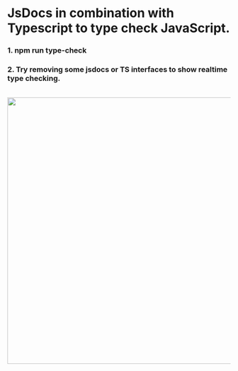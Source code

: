 # JsDocs in combination with Typescript to type check JavaScript.

### 1. npm run type-check

### 2. Try removing some jsdocs or TS interfaces to show realtime type checking.

<br />

<img src="https://res.cloudinary.com/practicaldev/image/fetch/s--lBzMLBKJ--/c_imagga_scale,f_auto,fl_progressive,h_900,q_auto,w_1600/https://i.imgur.com/BL85jL8.png" width="600" />

<br />

#
